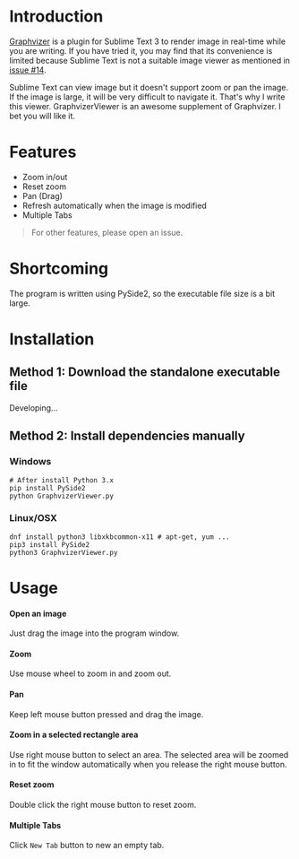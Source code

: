 # Introduction

[Graphvizer](https://github.com/hao-lee/Graphvizer) is a plugin for Sublime Text 3 to render image in real-time while you are writing. If you have tried it, you may find that its convenience is limited because Sublime Text is not a suitable image viewer as mentioned in [issue #14](https://github.com/hao-lee/Graphvizer/issues/14).

Sublime Text can view image but it doesn't support zoom or pan the image. If the image is large, it will be very difficult to navigate it. That's why I write this viewer. GraphvizerViewer is an awesome supplement of Graphvizer. I bet you will like it.

# Features

* Zoom in/out
* Reset zoom
* Pan (Drag)
* Refresh automatically when the image is modified
* Multiple Tabs

> For other features, please open an issue.

# Shortcoming

The program is written using PySide2, so the executable file size is a bit large.

# Installation

## Method 1: Download the standalone executable file

Developing...

## Method 2: Install dependencies manually

### Windows

```
# After install Python 3.x
pip install PySide2
python GraphvizerViewer.py
```

### Linux/OSX

```
dnf install python3 libxkbcommon-x11 # apt-get, yum ...
pip3 install PySide2
python3 GraphvizerViewer.py
```

# Usage

#### Open an image

Just drag the image into the program window.

#### Zoom

Use mouse wheel to zoom in and zoom out.

#### Pan

Keep left mouse button pressed and drag the image.

#### Zoom in a selected rectangle area

Use right mouse button to select an area. The selected area will be zoomed in to fit the window automatically when you release the right mouse button.

#### Reset zoom

Double click the right mouse button to reset zoom.

#### Multiple Tabs

Click `New Tab` button to new an empty tab.
